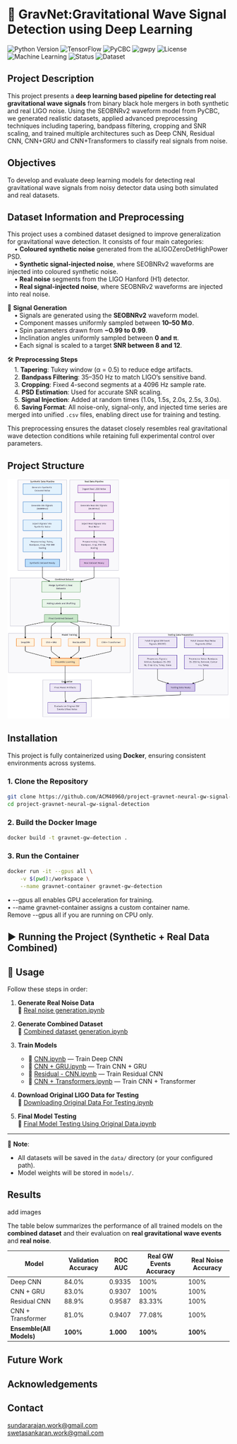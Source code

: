# 🌌 GravNet:Gravitational Wave Signal Detection using Deep Learning

![Python Version](https://img.shields.io/badge/Python-v3.8%2B-blue)
![TensorFlow](https://img.shields.io/badge/TensorFlow-2.x-orange)
![PyCBC](https://img.shields.io/badge/PyCBC-Science%20Toolkit-purple)
![gwpy](https://img.shields.io/badge/gwpy-LIGO%20Data%20Tools-lightblue)
![License](https://img.shields.io/badge/License-MIT-green)
![Machine Learning](https://img.shields.io/badge/Deep%20Learning-1D%20CNN%20%7C%20Residual%20CNN-red)
![Status](https://img.shields.io/badge/Status-Completed-brightgreen)
![Dataset](https://img.shields.io/badge/Data-LIGO%20O2%20%7C%20Synthetic-yellow)

## Project Description

This project presents a **deep learning based pipeline for detecting real gravitational wave signals** from binary black hole mergers in both synthetic and real LIGO noise. Using the SEOBNRv2 waveform model from PyCBC, we generated realistic datasets, applied advanced preprocessing techniques including tapering, bandpass filtering, cropping and SNR scaling, and trained multiple architectures such as Deep CNN, Residual CNN, CNN+GRU and CNN+Transformers to classify real signals from noise.

## Objectives

To develop and evaluate deep learning models for detecting real gravitational wave signals from noisy detector data using both simulated and real datasets.

## Dataset Information and Preprocessing

This project uses a combined dataset designed to improve generalization for gravitational wave detection. It consists of four main categories:  
&nbsp;&nbsp;&nbsp;&nbsp;• **Coloured synthetic noise** generated from the aLIGOZeroDetHighPower PSD.  
&nbsp;&nbsp;&nbsp;&nbsp;• **Synthetic signal-injected noise**, where SEOBNRv2 waveforms are injected into coloured synthetic noise.  
&nbsp;&nbsp;&nbsp;&nbsp;• **Real noise** segments from the LIGO Hanford (H1) detector.  
&nbsp;&nbsp;&nbsp;&nbsp;• **Real signal-injected noise**, where SEOBNRv2 waveforms are injected into real noise.  

🔭 **Signal Generation**  
&nbsp;&nbsp;&nbsp;&nbsp;• Signals are generated using the **SEOBNRv2** waveform model.  
&nbsp;&nbsp;&nbsp;&nbsp;• Component masses uniformly sampled between **10–50 M⊙**.  
&nbsp;&nbsp;&nbsp;&nbsp;• Spin parameters drawn from **−0.99 to 0.99**.  
&nbsp;&nbsp;&nbsp;&nbsp;• Inclination angles uniformly sampled between **0 and π**.  
&nbsp;&nbsp;&nbsp;&nbsp;• Each signal is scaled to a target **SNR between 8 and 12**.  

🛠 **Preprocessing Steps**  
&nbsp;&nbsp;&nbsp;&nbsp;1. **Tapering**: Tukey window (α = 0.5) to reduce edge artifacts.  
&nbsp;&nbsp;&nbsp;&nbsp;2. **Bandpass Filtering**: 35–350 Hz to match LIGO’s sensitive band.  
&nbsp;&nbsp;&nbsp;&nbsp;3. **Cropping**: Fixed 4-second segments at a 4096 Hz sample rate.  
&nbsp;&nbsp;&nbsp;&nbsp;4. **PSD Estimation**: Used for accurate SNR scaling.  
&nbsp;&nbsp;&nbsp;&nbsp;5. **Signal Injection**: Added at random times (1.0s, 1.5s, 2.0s, 2.5s, 3.0s).  
&nbsp;&nbsp;&nbsp;&nbsp;6. **Saving Format**: All noise-only, signal-only, and injected time series are merged into unified `.csv` files, enabling direct use for training and testing.  

This preprocessing ensures the dataset closely resembles real gravitational wave detection conditions while retaining full experimental control over parameters.  

## Project Structure

![Project Workflow](images/workflow.png)


## Installation 

This project is fully containerized using **Docker**, ensuring consistent environments across systems.  

### **1. Clone the Repository**  
```bash
git clone https://github.com/ACM40960/project-gravnet-neural-gw-signal-detection.git
cd project-gravnet-neural-gw-signal-detection
```

### **2. Build the Docker Image** 
```bash
docker build -t gravnet-gw-detection .
```

### **3. Run the Container**
```bash
docker run -it --gpus all \
    -v $(pwd):/workspace \
    --name gravnet-container gravnet-gw-detection
```
•	--gpus all enables GPU acceleration for training.  
•	--name gravnet-container assigns a custom container name.  
Remove --gpus all if you are running on CPU only.


## ▶️ Running the Project (Synthetic + Real Data Combined)
## 🚀 Usage

Follow these steps in order:

1. **Generate Real Noise Data**  
   📄 [Real noise generation.ipynb](https://github.com/ACM40960/project-gravnet-neural-gw-signal-detection/blob/main/Scripts/Working%20With%20Synthetic%20And%20Real%20Data%20Combined/Real%20noise%20generation.ipynb)

2. **Generate Combined Dataset**  
   📄 [Combined dataset generation.ipynb](https://github.com/ACM40960/project-gravnet-neural-gw-signal-detection/blob/main/Scripts/Working%20With%20Synthetic%20And%20Real%20Data%20Combined/Combined%20dataset%20generation.ipynb)

3. **Train Models**
   - 🧠 [CNN.ipynb](https://github.com/ACM40960/project-gravnet-neural-gw-signal-detection/blob/main/Scripts/Working%20With%20Synthetic%20And%20Real%20Data%20Combined/CNN.ipynb) — Train Deep CNN  
   - 🧠 [CNN + GRU.ipynb](https://github.com/ACM40960/project-gravnet-neural-gw-signal-detection/blob/main/Scripts/Working%20With%20Synthetic%20And%20Real%20Data%20Combined/CNN%20%2B%20GRU.ipynb) — Train CNN + GRU  
   - 🧠 [Residual - CNN.ipynb](https://github.com/ACM40960/project-gravnet-neural-gw-signal-detection/blob/main/Scripts/Working%20With%20Synthetic%20And%20Real%20Data%20Combined/Residual%20-%20CNN.ipynb) — Train Residual CNN  
   - 🧠 [CNN + Transformers.ipynb](https://github.com/ACM40960/project-gravnet-neural-gw-signal-detection/blob/main/Scripts/Working%20With%20Synthetic%20And%20Real%20Data%20Combined/CNN%20%2B%20Transformers.ipynb) — Train CNN + Transformer  

4. **Download Original LIGO Data for Testing**  
   📄 [Downloading Original Data For Testing.ipynb](https://github.com/ACM40960/project-gravnet-neural-gw-signal-detection/blob/main/Scripts/Working%20With%20Synthetic%20And%20Real%20Data%20Combined/Downloading%20Original%20Data%20For%20Testing.ipynb)

5. **Final Model Testing**  
   📄 [Final Model Testing Using Original Data.ipynb](https://github.com/ACM40960/project-gravnet-neural-gw-signal-detection/blob/main/Scripts/Working%20With%20Synthetic%20And%20Real%20Data%20Combined/Final%20Model%20Testing%20Using%20Original%20Data.ipynb)

---

📌 **Note**:  
- All datasets will be saved in the `data/` directory (or your configured path).  
- Model weights will be stored in `models/`.   


## Results

add images

The table below summarizes the performance of all trained models on the **combined dataset** and their evaluation on **real gravitational wave events** and **real noise**.

| Model                  | Validation Accuracy | ROC AUC  | Real GW Events Accuracy | Real Noise Accuracy |
|------------------------|---------------------|----------|-------------------------|---------------------|
| Deep CNN               | 84.0%               | 0.9335    | 100%                   | 100%               |
| CNN + GRU              | 83.0%               | 0.9307    | 100%                   | 100%               |
| Residual CNN           | 88.9%               | 0.9587    | 83.33%                 | 100%               |
| CNN + Transformer      | 81.0%               | 0.9407    | 77.08%                 | 100%               |
|**Ensemble(All Models)**| **100%**            | **1.000**| **100%**                | **100%**            |


## Future Work


## Acknowledgements


## Contact

sundararajan.work@gmail.com   
swetasankaran.work@gmail.com